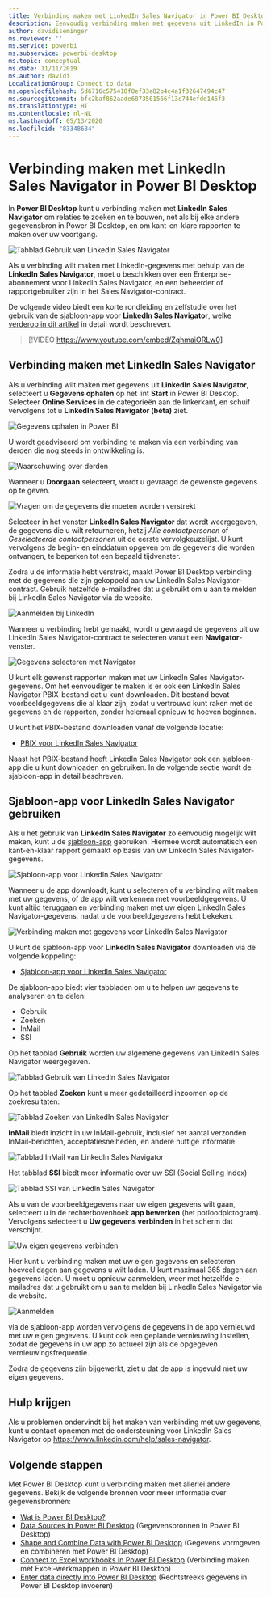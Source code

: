```yaml
---
title: Verbinding maken met LinkedIn Sales Navigator in Power BI Desktop
description: Eenvoudig verbinding maken met gegevens uit LinkedIn in Power BI Desktop en deze gebruiken
author: davidiseminger
ms.reviewer: ''
ms.service: powerbi
ms.subservice: powerbi-desktop
ms.topic: conceptual
ms.date: 11/11/2019
ms.author: davidi
LocalizationGroup: Connect to data
ms.openlocfilehash: 5d6716c575418f8ef33a82b4c4a1f32647494c47
ms.sourcegitcommit: bfc2baf862aade6873501566f13c744efdd146f3
ms.translationtype: HT
ms.contentlocale: nl-NL
ms.lasthandoff: 05/13/2020
ms.locfileid: "83348684"
---
```

# <a name="connect-to-linkedin-sales-navigator-in-power-bi-desktop"></a>Verbinding maken met LinkedIn Sales Navigator in Power BI Desktop

In **Power BI Desktop** kunt u verbinding maken met **LinkedIn Sales Navigator** om relaties te zoeken en te bouwen, net als bij elke andere gegevensbron in Power BI Desktop, en om kant-en-klare rapporten te maken over uw voortgang.

![Tabblad Gebruik van LinkedIn Sales Navigator](media/desktop-connect-linkedin-sales-navigator/linkedin-sales-navigator-01.png)


Als u verbinding wilt maken met LinkedIn-gegevens met behulp van de **LinkedIn Sales Navigator**, moet u beschikken over een Enterprise-abonnement voor LinkedIn Sales Navigator, en een beheerder of rapportgebruiker zijn in het Sales Navigator-contract.

De volgende video biedt een korte rondleiding en zelfstudie over het gebruik van de sjabloon-app voor **LinkedIn Sales Navigator**, welke [verderop in dit artikel](#using-the-linkedin-sales-navigator-template-app) in detail wordt beschreven. 

> [!VIDEO https://www.youtube.com/embed/ZqhmaiORLw0]

## <a name="connect-to-linkedin-sales-navigator"></a>Verbinding maken met LinkedIn Sales Navigator

Als u verbinding wilt maken met gegevens uit **LinkedIn Sales Navigator**, selecteert u **Gegevens ophalen** op het lint **Start** in Power BI Desktop. Selecteer **Online Services** in de categorieën aan de linkerkant, en schuif vervolgens tot u **LinkedIn Sales Navigator (bèta)** ziet.

![Gegevens ophalen in Power BI](media/desktop-connect-linkedin-sales-navigator/linkedin-sales-navigator-02.png)

U wordt geadviseerd om verbinding te maken via een verbinding van derden die nog steeds in ontwikkeling is. 

![Waarschuwing over derden](media/desktop-connect-linkedin-sales-navigator/linkedin-sales-navigator-03.png)

Wanneer u **Doorgaan** selecteert, wordt u gevraagd de gewenste gegevens op te geven.

![Vragen om de gegevens die moeten worden verstrekt](media/desktop-connect-linkedin-sales-navigator/linkedin-sales-navigator-04.png)


Selecteer in het venster **LinkedIn Sales Navigator** dat wordt weergegeven, de gegevens die u wilt retourneren, hetzij *Alle contactpersonen* of *Geselecteerde contactpersonen* uit de eerste vervolgkeuzelijst. U kunt vervolgens de begin- en einddatum opgeven om de gegevens die worden ontvangen, te beperken tot een bepaald tijdvenster.

Zodra u de informatie hebt verstrekt, maakt Power BI Desktop verbinding met de gegevens die zijn gekoppeld aan uw LinkedIn Sales Navigator-contract. Gebruik hetzelfde e-mailadres dat u gebruikt om u aan te melden bij LinkedIn Sales Navigator via de website. 

![Aanmelden bij LinkedIn](media/desktop-connect-linkedin-sales-navigator/linkedin-sales-navigator-05.png)

Wanneer u verbinding hebt gemaakt, wordt u gevraagd de gegevens uit uw LinkedIn Sales Navigator-contract te selecteren vanuit een **Navigator**-venster.

![Gegevens selecteren met Navigator](media/desktop-connect-linkedin-sales-navigator/linkedin-sales-navigator-09.png)

U kunt elk gewenst rapporten maken met uw LinkedIn Sales Navigator-gegevens. Om het eenvoudiger te maken is er ook een LinkedIn Sales Navigator PBIX-bestand dat u kunt downloaden. Dit bestand bevat voorbeeldgegevens die al klaar zijn, zodat u vertrouwd kunt raken met de gegevens en de rapporten, zonder helemaal opnieuw te hoeven beginnen.

U kunt het PBIX-bestand downloaden vanaf de volgende locatie:
* [PBIX voor LinkedIn Sales Navigator](service-template-apps-samples.md)

Naast het PBIX-bestand heeft LinkedIn Sales Navigator ook een sjabloon-app die u kunt downloaden en gebruiken. In de volgende sectie wordt de sjabloon-app in detail beschreven.


## <a name="using-the-linkedin-sales-navigator-template-app"></a>Sjabloon-app voor LinkedIn Sales Navigator gebruiken

Als u het gebruik van **LinkedIn Sales Navigator** zo eenvoudig mogelijk wilt maken, kunt u de [sjabloon-app](service-template-apps-overview.md) gebruiken. Hiermee wordt automatisch een kant-en-klaar rapport gemaakt op basis van uw LinkedIn Sales Navigator-gegevens.

![Sjabloon-app voor LinkedIn Sales Navigator](media/desktop-connect-linkedin-sales-navigator/linkedin-sales-navigator-10.png)

Wanneer u de app downloadt, kunt u selecteren of u verbinding wilt maken met uw gegevens, of de app wilt verkennen met voorbeeldgegevens. U kunt altijd teruggaan en verbinding maken met uw eigen LinkedIn Sales Navigator-gegevens, nadat u de voorbeeldgegevens hebt bekeken. 

![Verbinding maken met gegevens voor LinkedIn Sales Navigator](media/desktop-connect-linkedin-sales-navigator/linkedin-sales-navigator-11.png)



U kunt de sjabloon-app voor **LinkedIn Sales Navigator** downloaden via de volgende koppeling:
* [Sjabloon-app voor LinkedIn Sales Navigator](https://appsource.microsoft.com/en-us/product/power-bi/pbi-contentpacks.linkedin_navigator)

De sjabloon-app biedt vier tabbladen om u te helpen uw gegevens te analyseren en te delen:

* Gebruik
* Zoeken
* InMail
* SSI

Op het tabblad **Gebruik** worden uw algemene gegevens van LinkedIn Sales Navigator weergegeven.

![Tabblad Gebruik van LinkedIn Sales Navigator](media/desktop-connect-linkedin-sales-navigator/linkedin-sales-navigator-12.png)

Op het tabblad **Zoeken** kunt u meer gedetailleerd inzoomen op de zoekresultaten:

![Tabblad Zoeken van LinkedIn Sales Navigator](media/desktop-connect-linkedin-sales-navigator/linkedin-sales-navigator-13.png)

**InMail** biedt inzicht in uw InMail-gebruik, inclusief het aantal verzonden InMail-berichten, acceptatiesnelheden, en andere nuttige informatie:

![Tabblad InMail van LinkedIn Sales Navigator](media/desktop-connect-linkedin-sales-navigator/linkedin-sales-navigator-14.png)

Het tabblad **SSI** biedt meer informatie over uw SSI (Social Selling Index)

![Tabblad SSI van LinkedIn Sales Navigator](media/desktop-connect-linkedin-sales-navigator/linkedin-sales-navigator-15.png)

Als u van de voorbeeldgegevens naar uw eigen gegevens wilt gaan, selecteert u in de rechterbovenhoek **app bewerken** (het potloodpictogram). Vervolgens selecteert u **Uw gegevens verbinden** in het scherm dat verschijnt.

![Uw eigen gegevens verbinden](media/desktop-connect-linkedin-sales-navigator/linkedin-sales-navigator-16.png)

Hier kunt u verbinding maken met uw eigen gegevens en selecteren hoeveel dagen aan gegevens u wilt laden. U kunt maximaal 365 dagen aan gegevens laden. U moet u opnieuw aanmelden, weer met hetzelfde e-mailadres dat u gebruikt om u aan te melden bij LinkedIn Sales Navigator via de website. 

![Aanmelden](media/desktop-connect-linkedin-sales-navigator/linkedin-sales-navigator-17.png)

via de sjabloon-app worden vervolgens de gegevens in de app vernieuwd met uw eigen gegevens. U kunt ook een geplande vernieuwing instellen, zodat de gegevens in uw app zo actueel zijn als de opgegeven vernieuwingsfrequentie. 

Zodra de gegevens zijn bijgewerkt, ziet u dat de app is ingevuld met uw eigen gegevens.

## <a name="getting-help"></a>Hulp krijgen

Als u problemen ondervindt bij het maken van verbinding met uw gegevens, kunt u contact opnemen met de ondersteuning voor LinkedIn Sales Navigator op https://www.linkedin.com/help/sales-navigator. 

## <a name="next-steps"></a>Volgende stappen
Met Power BI Desktop kunt u verbinding maken met allerlei andere gegevens. Bekijk de volgende bronnen voor meer informatie over gegevensbronnen:

* [Wat is Power BI Desktop?](../fundamentals/desktop-what-is-desktop.md)
* [Data Sources in Power BI Desktop](desktop-data-sources.md) (Gegevensbronnen in Power BI Desktop)
* [Shape and Combine Data with Power BI Desktop](desktop-shape-and-combine-data.md) (Gegevens vormgeven en combineren met Power BI Desktop)
* [Connect to Excel workbooks in Power BI Desktop](desktop-connect-excel.md) (Verbinding maken met Excel-werkmappen in Power BI Desktop)   
* [Enter data directly into Power BI Desktop](desktop-enter-data-directly-into-desktop.md) (Rechtstreeks gegevens in Power BI Desktop invoeren)   
